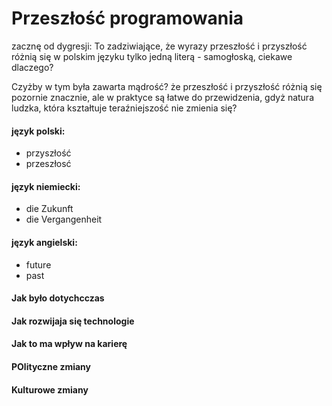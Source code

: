 # Przeszłość programowania

zacznę od dygresji:
To zadziwiające, że wyrazy przeszłość i przyszłość różnią się w polskim języku tylko jedną literą - samogłoską,
ciekawe dlaczego?

Czyżby w tym była zawarta mądrość?
że przeszłość i przyszłość różnią się pozornie znacznie, ale w praktyce są łatwe do przewidzenia, gdyż natura ludzka, która kształtuje teraźniejszość nie zmienia się?

#### język polski:
+ przyszłość
+ przeszłosć

#### język niemiecki:
+ die Zukunft
+ die Vergangenheit

#### język angielski:
+ future
+ past


#### Jak było dotychcczas

#### Jak rozwijaja się technologie

#### Jak to ma wpływ na karierę

#### POlityczne zmiany

#### Kulturowe zmiany
